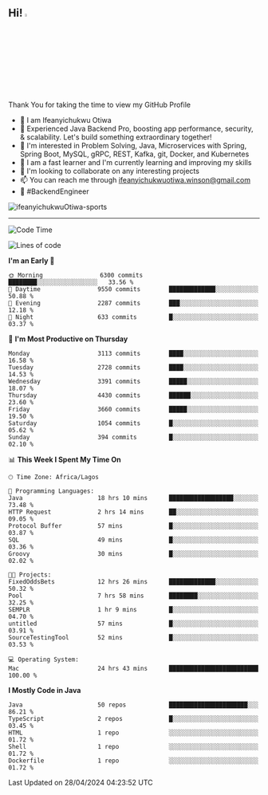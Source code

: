 <!-- BLOG-POST-LIST:START --><!-- BLOG-POST-LIST:END -->

## Hi! <img src="https://media.giphy.com/media/hvRJCLFzcasrR4ia7z/giphy.gif" width="4%"> 

Thank You for taking the time to view my GitHub Profile

- 👋 I am Ifeanyichukwu Otiwa
- 🚀 Experienced Java Backend Pro, boosting app performance, security, & scalability. Let's build something extraordinary together!
- 👀 I'm interested in Problem Solving, Java, Microservices with Spring, Spring Boot, MySQL, gRPC, REST, Kafka, git, Docker, and Kubernetes
- 🌱 I am a fast learner and I'm currently learning and improving my skills
- 💞️ I'm looking to collaborate on any interesting projects
- 📫 You can reach me through ifeanyichukwuotiwa.winson@gmail.com
- 🚀 #BackendEngineer

<p align="left" marginTop="10px"> <img src="https://komarev.com/ghpvc/?username=ifeanyichukwuOtiwa-sports&label=Profile%20views&color=0e75b6&style=for-the-badge" alt="ifeanyichukwuOtiwa-sports" /> </p>

***

<!--START_SECTION:waka-->
![Code Time](http://img.shields.io/badge/Code%20Time-2%2C458%20hrs%2039%20mins-blue)

![Lines of code](https://img.shields.io/badge/From%20Hello%20World%20I%27ve%20Written-5.0%20million%20lines%20of%20code-blue)

**I'm an Early 🐤** 

```text
🌞 Morning                6300 commits        ████████░░░░░░░░░░░░░░░░░   33.56 % 
🌆 Daytime                9550 commits        █████████████░░░░░░░░░░░░   50.88 % 
🌃 Evening                2287 commits        ███░░░░░░░░░░░░░░░░░░░░░░   12.18 % 
🌙 Night                  633 commits         █░░░░░░░░░░░░░░░░░░░░░░░░   03.37 % 
```
📅 **I'm Most Productive on Thursday** 

```text
Monday                   3113 commits        ████░░░░░░░░░░░░░░░░░░░░░   16.58 % 
Tuesday                  2728 commits        ████░░░░░░░░░░░░░░░░░░░░░   14.53 % 
Wednesday                3391 commits        █████░░░░░░░░░░░░░░░░░░░░   18.07 % 
Thursday                 4430 commits        ██████░░░░░░░░░░░░░░░░░░░   23.60 % 
Friday                   3660 commits        █████░░░░░░░░░░░░░░░░░░░░   19.50 % 
Saturday                 1054 commits        █░░░░░░░░░░░░░░░░░░░░░░░░   05.62 % 
Sunday                   394 commits         █░░░░░░░░░░░░░░░░░░░░░░░░   02.10 % 
```


📊 **This Week I Spent My Time On** 

```text
🕑︎ Time Zone: Africa/Lagos

💬 Programming Languages: 
Java                     18 hrs 10 mins      ██████████████████░░░░░░░   73.48 % 
HTTP Request             2 hrs 14 mins       ██░░░░░░░░░░░░░░░░░░░░░░░   09.05 % 
Protocol Buffer          57 mins             █░░░░░░░░░░░░░░░░░░░░░░░░   03.87 % 
SQL                      49 mins             █░░░░░░░░░░░░░░░░░░░░░░░░   03.36 % 
Groovy                   30 mins             █░░░░░░░░░░░░░░░░░░░░░░░░   02.02 % 

🐱‍💻 Projects: 
FixedOddsBets            12 hrs 26 mins      █████████████░░░░░░░░░░░░   50.32 % 
Pool                     7 hrs 58 mins       ████████░░░░░░░░░░░░░░░░░   32.25 % 
SEMPLR                   1 hr 9 mins         █░░░░░░░░░░░░░░░░░░░░░░░░   04.70 % 
untitled                 57 mins             █░░░░░░░░░░░░░░░░░░░░░░░░   03.91 % 
SourceTestingTool        52 mins             █░░░░░░░░░░░░░░░░░░░░░░░░   03.53 % 

💻 Operating System: 
Mac                      24 hrs 43 mins      █████████████████████████   100.00 % 
```

**I Mostly Code in Java** 

```text
Java                     50 repos            ██████████████████████░░░   86.21 % 
TypeScript               2 repos             █░░░░░░░░░░░░░░░░░░░░░░░░   03.45 % 
HTML                     1 repo              ░░░░░░░░░░░░░░░░░░░░░░░░░   01.72 % 
Shell                    1 repo              ░░░░░░░░░░░░░░░░░░░░░░░░░   01.72 % 
Dockerfile               1 repo              ░░░░░░░░░░░░░░░░░░░░░░░░░   01.72 % 
```




 Last Updated on 28/04/2024 04:23:52 UTC
<!--END_SECTION:waka-->

<!--
<p align="center">
![trophy](https://github-profile-trophy.vercel.app/?username=ifeanyichukwuOtiwa-sports&theme=onedark) (https://github.com/ryo-ma/github-profile-trophy)
</p>
-->

<!---
ifeanyi-otiwa/ifeanyi-otiwa is a ✨ special ✨ repository because its `README.md` (this file) appears on your GitHub profile.
You can click the Preview link to take a look at your changes.
--->

